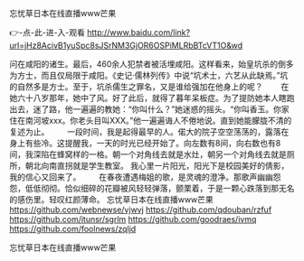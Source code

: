 
忘忧草日本在线直播www芒果




👉-点-此-进-入-观看  http://www.baidu.com/link?url=jHz8AcivB1yuSpc8sJSrNM3GjOR6OSPiMLRbBTcVT1O&wd




问在咸阳的诸生。最后，460余人犯禁者被活埋咸阳。这样看来，始皇坑杀的倒多为方士，而且仅局限于咸阳。《史记·儒林列传》中说“坑术士，六艺从此缺焉。”坑的自然多是方士。至于，坑杀儒生之罪名，又是谁给强加在他身上的呢？
　　在她六十八岁那年，她中了风。好了此后，就得了暮年呆板症。为了提防她本人瞎跑出去，迷了路，他一遍遍的教她：“你叫什么？”她迷惑的摇头。“你叫香玉。你家住在南河坡xxx。你老头目叫XXX。”他一遍遍诲人不倦地说。直到她能朦胧不清的复述为止。
　　一段时间，我是起得最早的人。偌大的院子空空荡荡的，露落在身上有些冷。这提醒我，一天的时光已经开始了。向左数有8间，向右数也有8间，我深陷在蜂窝样的一格。朝一个对角线去就是水灶，朝另一个对角线去就是厕所，朝北向南直拐就是学生教室。
我心里一片阳光，阳光下是校园美好的倩影，我的信心又回来了。
　　在春夜遭遇梅姐的歌，是灵魂的澄净。那歌声幽幽怨怨，低低彻彻。恰似细碎的花瓣被风轻轻弹落，颤栗着，于是一颗心跌落到那无名的感伤里。轻叹红颜薄命。
忘忧草日本在线直播www芒果 https://github.com/webnewse/vjwvj
https://github.com/qdouban/rzfuf
https://github.com/itunsr/sgrlm
https://github.com/goodraes/ivmq
https://github.com/foolnews/zqljd





忘忧草日本在线直播www芒果
